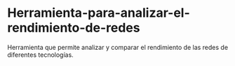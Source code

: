# Herramienta-para-analizar-el-rendimiento-de-redes
Herramienta que permite analizar y comparar el rendimiento de las redes de diferentes tecnologías.
